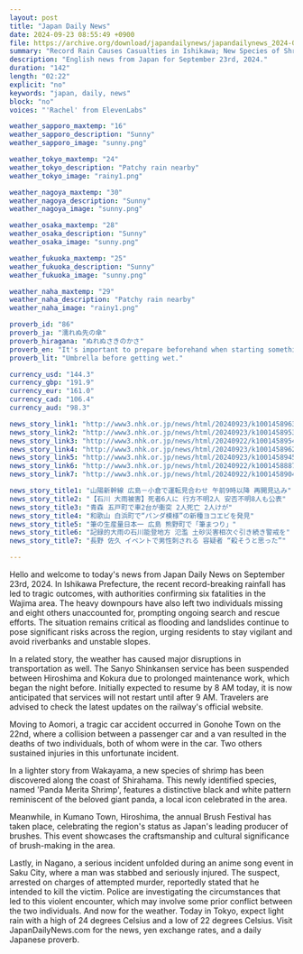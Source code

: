 ```yaml
---
layout: post
title: "Japan Daily News"
date: 2024-09-23 08:55:49 +0900
file: https://archive.org/download/japandailynews/japandailynews_2024-09-23.mp3
summary: "Record Rain Causes Casualties in Ishikawa; New Species of Shrimp Discovered in Wakayama, & more…"
description: "English news from Japan for September 23rd, 2024."
duration: "142"
length: "02:22"
explicit: "no"
keywords: "japan, daily, news"
block: "no"
voices: "'Rachel' from ElevenLabs"

weather_sapporo_maxtemp: "16"
weather_sapporo_description: "Sunny"
weather_sapporo_image: "sunny.png"

weather_tokyo_maxtemp: "24"
weather_tokyo_description: "Patchy rain nearby"
weather_tokyo_image: "rainy1.png"

weather_nagoya_maxtemp: "30"
weather_nagoya_description: "Sunny"
weather_nagoya_image: "sunny.png"

weather_osaka_maxtemp: "28"
weather_osaka_description: "Sunny"
weather_osaka_image: "sunny.png"

weather_fukuoka_maxtemp: "25"
weather_fukuoka_description: "Sunny"
weather_fukuoka_image: "sunny.png"

weather_naha_maxtemp: "29"
weather_naha_description: "Patchy rain nearby"
weather_naha_image: "rainy1.png"

proverb_id: "86"
proverb_ja: "濡れぬ先の傘"
proverb_hiragana: "ぬれぬさきのかさ"
proverb_en: "It's important to prepare beforehand when starting something."
proverb_lit: "Umbrella before getting wet."

currency_usd: "144.3"
currency_gbp: "191.9"
currency_eur: "161.0"
currency_cad: "106.4"
currency_aud: "98.3"

news_story_link1: "http://www3.nhk.or.jp/news/html/20240923/k10014589631000.html"
news_story_link2: "http://www3.nhk.or.jp/news/html/20240923/k10014589531000.html"
news_story_link3: "http://www3.nhk.or.jp/news/html/20240922/k10014589541000.html"
news_story_link4: "http://www3.nhk.or.jp/news/html/20240923/k10014589621000.html"
news_story_link5: "http://www3.nhk.or.jp/news/html/20240923/k10014589451000.html"
news_story_link6: "http://www3.nhk.or.jp/news/html/20240922/k10014588871000.html"
news_story_link7: "http://www3.nhk.or.jp/news/html/20240922/k10014589041000.html"

news_story_title1: "山陽新幹線 広島－小倉で運転見合わせ 午前9時以降 再開見込み"
news_story_title2: "【石川 大雨被害】死者6人に 行方不明2人 安否不明8人も公表"
news_story_title3: "青森 五戸町で車2台が衝突 2人死亡 2人けが"
news_story_title4: "和歌山 白浜町で“パンダ模様”の新種ヨコエビを発見"
news_story_title5: "筆の生産量日本一 広島 熊野町で「筆まつり」"
news_story_title6: "記録的大雨の石川能登地方 氾濫 土砂災害相次ぐ引き続き警戒を"
news_story_title7: "長野 佐久 イベントで男性刺される 容疑者 “殺そうと思った”"

---
```


Hello and welcome to today's news from Japan Daily News on September 23rd, 2024. In Ishikawa Prefecture, the recent record-breaking rainfall has led to tragic outcomes, with authorities confirming six fatalities in the Wajima area. The heavy downpours have also left two individuals missing and eight others unaccounted for, prompting ongoing search and rescue efforts. The situation remains critical as flooding and landslides continue to pose significant risks across the region, urging residents to stay vigilant and avoid riverbanks and unstable slopes.

In a related story, the weather has caused major disruptions in transportation as well. The Sanyo Shinkansen service has been suspended between Hiroshima and Kokura due to prolonged maintenance work, which began the night before. Initially expected to resume by 8 AM today, it is now anticipated that services will not restart until after 9 AM. Travelers are advised to check the latest updates on the railway's official website.

Moving to Aomori, a tragic car accident occurred in Gonohe Town on the 22nd, where a collision between a passenger car and a van resulted in the deaths of two individuals, both of whom were in the car. Two others sustained injuries in this unfortunate incident.

In a lighter story from Wakayama, a new species of shrimp has been discovered along the coast of Shirahama. This newly identified species, named 'Panda Merita Shrimp', features a distinctive black and white pattern reminiscent of the beloved giant panda, a local icon celebrated in the area.

Meanwhile, in Kumano Town, Hiroshima, the annual Brush Festival has taken place, celebrating the region's status as Japan's leading producer of brushes. This event showcases the craftsmanship and cultural significance of brush-making in the area.

Lastly, in Nagano, a serious incident unfolded during an anime song event in Saku City, where a man was stabbed and seriously injured. The suspect, arrested on charges of attempted murder, reportedly stated that he intended to kill the victim. Police are investigating the circumstances that led to this violent encounter, which may involve some prior conflict between the two individuals. And now for the weather. Today in Tokyo, expect light rain with a high of 24 degrees Celsius and a low of 22 degrees Celsius.  Visit JapanDailyNews.com for the news, yen exchange rates, and a daily Japanese proverb.
